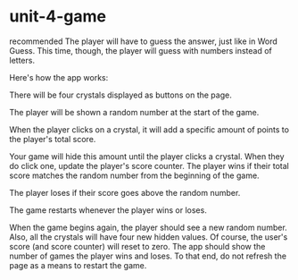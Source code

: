 # unit-4-game
recommended
The player will have to guess the answer, just like in Word Guess. This time, though, the player will guess with numbers instead of letters.

Here's how the app works:

There will be four crystals displayed as buttons on the page.

The player will be shown a random number at the start of the game.

When the player clicks on a crystal, it will add a specific amount of points to the player's total score.

Your game will hide this amount until the player clicks a crystal.
When they do click one, update the player's score counter.
The player wins if their total score matches the random number from the beginning of the game.

The player loses if their score goes above the random number.

The game restarts whenever the player wins or loses.

When the game begins again, the player should see a new random number. Also, all the crystals will have four new hidden values. Of course, the user's score (and score counter) will reset to zero.
The app should show the number of games the player wins and loses. To that end, do not refresh the page as a means to restart the game.